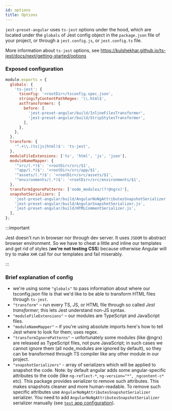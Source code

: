 ```yaml
---
id: options
title: Options
---
```


`jest-preset-angular` uses `ts-jest` options under the hood, which are located under the `globals` of Jest config object
in the `package.json` file of your project, or through a `jest.config.js`, or `jest.config.ts` file.

More information about `ts-jest` options, see https://kulshekhar.github.io/ts-jest/docs/next/getting-started/options

### Exposed configuration

```js
module.exports = {
  globals: {
    'ts-jest': {
      tsconfig: '<rootDir>/tsconfig.spec.json',
      stringifyContentPathRegex: '\\.html$',
      astTransformers: {
        before: [
          'jest-preset-angular/build/InlineFilesTransformer',
          'jest-preset-angular/build/StripStylesTransformer',
        ],
      },
    },
  },
  transform: {
    '^.+\\.(ts|js|html)$': 'ts-jest',
  },
  moduleFileExtensions: ['ts', 'html', 'js', 'json'],
  moduleNameMapper: {
    '^src/(.*)$': '<rootDir>/src/$1',
    '^app/(.*)$': '<rootDir>/src/app/$1',
    '^assets/(.*)$': '<rootDir>/src/assets/$1',
    '^environments/(.*)$': '<rootDir>/src/environments/$1',
  },
  transformIgnorePatterns: ['node_modules/(?!@ngrx)'],
  snapshotSerializers: [
    'jest-preset-angular/build/AngularNoNgAttributesSnapshotSerializer.js',
    'jest-preset-angular/build/AngularSnapshotSerializer.js',
    'jest-preset-angular/build/HTMLCommentSerializer.js',
  ],
};
```

:::important

Jest doesn't run in browser nor through dev server. It uses `JSDOM` to abstract browser environment. So we have to cheat
a little and inline our templates and get rid of styles (**we're not testing CSS**) because otherwise Angular will try
to make `XHR` call for our templates and fail miserably.

:::

### Brief explanation of config

- we're using some `"globals"` to pass information about where our tsconfig.json file is that we'd like to be able to transform HTML files through `ts-jest`.
- `"transform"` – run every TS, JS, or HTML file through so called _Jest transformer_; this lets Jest understand non-JS syntax.
- `"moduleFileExtensions"` – our modules are TypeScript and JavaScript files.
- `"moduleNameMapper"` – if you're using absolute imports here's how to tell Jest where to look for them; uses regex.
- `"transformIgnorePatterns"` – unfortunately some modules (like @ngrx) are released as TypeScript files, not pure JavaScript;
  in such cases we cannot ignore them (all node_modules are ignored by default), so they can be transformed through TS compiler
  like any other module in our project.
- `"snapshotSerializers"` - array of serializers which will be applied to snapshot the code. Note: by default angular adds
  some angular-specific attributes to the code (like `ng-reflect-*`, `ng-version="*"`, `_ngcontent-c*` etc).
  This package provides serializer to remove such attributes. This makes snapshots cleaner and more human-readable.
  To remove such specific attributes use `AngularNoNgAttributesSnapshotSerializer` serializer. You need to
  add `AngularNoNgAttributesSnapshotSerializer` serializer manually (see [`test` app configuration](https://github.com/thymikee/jest-preset-angular/blob/master/e2e/test-app-v9/package.json#L47-L51)).
